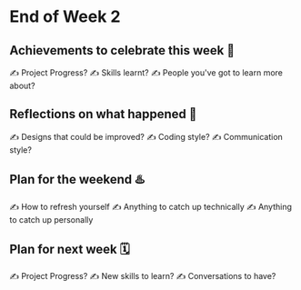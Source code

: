 # End of Week 2

## Achievements to celebrate this week 🎉
✍️ Project Progress?
✍️ Skills learnt?
✍️ People you've got to learn more about?

## Reflections on what happened 🤔
✍️ Designs that could be improved?
✍️ Coding style?
✍️ Communication style?

## Plan for the weekend ♨️
✍️ How to refresh yourself
✍️ Anything to catch up technically
✍️ Anything to catch up personally

## Plan for  next week 🗓 
️✍️ Project Progress?
✍️ New skills to learn?
✍️ Conversations to have?



